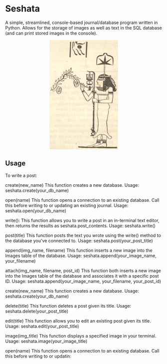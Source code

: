 # Seshata
A simple, streamlined, console-based journal/database program written in Python. Allows for the storage of images as well as text in the SQL database (and can print stored images in the console).

<p align="center">
<img src="https://raw.githubusercontent.com/ian-nai/seshata/main/seshata.jpg" height="350" width="220">
</p>

## Usage

To write a post:

create(new_name)
This function creates a new database. Usage: seshata.create(your_db_name)

open(name)
This function opens a connection to an existing database. Call this before writing to or updating
an existing journal. Usage: seshata.open(your_db_name)
       
write():
This function allows you to write a post in an in-terminal text editor, then returns the results as seshata.post_contents.
Usage: seshata.write()
        
post(title)
This function posts the text you wrote using the write() method to the database you've connected to.
Usage: seshata.post(your_post_title) 

append(img_name, filename)
This function inserts a new image into the Images table of the database.
Usage: seshata.append(your_image_name, your_filename)

attach(img_name, filename, post_id)
This function both inserts a new image into the Images table of the database and associates it with a specific post ID.
Usage: seshata.append(your_image_name, your_filename, your_post_id)

create(new_name)
This function creates a new database. Usage: seshata.create(your_db_name)

delete(title)
This function deletes a post given its title. Usage: seshata.delete(your_post_title)

edit(title)
This function allows you to edit an existing post given its title. Usage: seshata.edit(your_post_title)

image(img_title)
This function displays a specified image in your terminal. Usage: seshata.image(your_image_title)

open(name)
This function opens a connection to an existing database. Call this before writing to or updatin:

